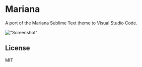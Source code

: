 # Mariana

A port of the Mariana Sublime Text theme to Visual Studio Code.

!["Screenshot"](https://github.com/ryanolsonx/vscode-mariana-theme/raw/main/screenshot.png)

## License

MIT
